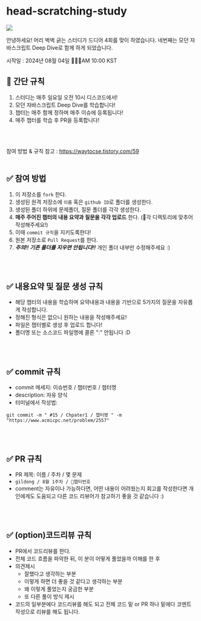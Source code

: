 # head-scratching-study
<img src="https://capsule-render.vercel.app/api?type=Venom&color=gradient&height=400&section=header&text=HSS-4rd-Algorythm-Study&animation=twinkling&fontColor=ffffff&fontSize=45" />

안녕하세요! 머리 벅벅 긁는 스터디가 드디어 4회를 맞이 하였습니다. 
네번째는 모던 자바스크립트 Deep Dive로 함께 하게 되었습니다. 

시작일 : 2024년 08월 04일 🎅🫎🎄AM 10:00 KST 

## 💜 간단 규칙 

1. 스터디는 매주 일요일 오전 10시 디스코드에서!
2. 모던 자바스크립트 Deep Dive를 학습합니다!
3. 챕터는 매주 함께 정하며 매주 이슈에 등록됩니다!
5. 매주 챕터를 학습 후 PR을 등록합니다! 

<br />
<br />

참여 방법 & 규칙 참고 : <https://waytocse.tistory.com/59>
<br />
<br />

## ✅ 참여 방법
1. 이 저장소를 `fork` 한다.
2. 생성된 원격 저장소에 `이름` 혹은 `github ID`로 폴더를 생성한다.
3. 생성된 폴더 하위에 문제폴더, 질문 폴더를 각각 생성한다. 
4. **매주 주어진 챕터의 내용 요약과 질문을 각각 업로드** 한다. (각 디렉토리에 맞추어 작성해주세요!)
5. 이때 `commit 규칙`을 지키도록한다!
6. 원본 저장소로 `Pull Request`를 한다. 
7. ***주의!! 기존 폴더를 지우면 안됩니다!!*** 개인 폴더 내부만 수정해주세요 :)

<br />
<br />

## ✅ 내용요약 및 질문 생성 규칙
- 해당 챕터의 내용을 학습하며 요약내용과 내용을 기반으로 5가지의 질문을 자유롭게 작성합니다.
- 정해진 형식은 없으니 원하는 내용을 작성해주세요!
- 파일은 챕터별로 생성 후 업로드 합니다!
- 폴더명 또는 소스코드 파일명에 콜론 ":" 안됩니다 :D

<br />
<br />

## ✅ commit 규칙
- commit 메세지: 이슈번호 / 챕터번호 / 챕터명 
- description: 자유 양식
- 터미널에서 작성법: 
```
git commit -m " #15 / Chpater1 / 챕터명 " -m "https://www.acmicpc.net/problem/2557"
```

<br />
<br />

## ✅ PR 규칙
- PR 제목: 이름 / 주차 / 몇 문제
-  ```gildong / 8월 1주차 / 챕터번호 ```
-  comment는 자유이나 가능하다면, 어떤 내용이 어려웠는지 회고를 작성한다면 개인에게도 도움되고 다른 코드 리뷰어가 참고하기 좋을 것 같습니다 :)


<br />
<br />

## ✅ (option)코드리뷰 규칙
- PR에서 코드리뷰를 한다.
- 전체 코드 흐름을 파악한 뒤, 이 분이 어떻게 풀었을까 이해를 한 후 
- 의견제시
  -   잘했다고 생각하는 부분
  -   이렇게 하면 더 좋을 것 같다고 생각하는 부분
  -   왜 이렇게 풀었는지 궁금한 부분
  -   또 다른 풀이 방식 제시
- 코드의 일부분에다 코드리뷰를 해도 되고 전체 코드 밑 or PR 하나 밑에다 코멘트 작성으로 리뷰를 해도 됩니다.

<br />
<br />

